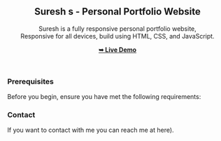 <div align="center">
  

  <br />
  <br />

  <h2 align="center">Suresh s - Personal Portfolio Website</h2>

 Suresh is a fully responsive personal portfolio website, <br />Responsive for all devices, build using HTML, CSS, and JavaScript.

  <a href="https://sucathy.github.io/sureshs-portfolio/"><strong>➥ Live Demo</strong></a>

</div>

<br />

### Prerequisites

Before you begin, ensure you have met the following requirements:


### Contact

If you want to contact with me you can reach me at here).


